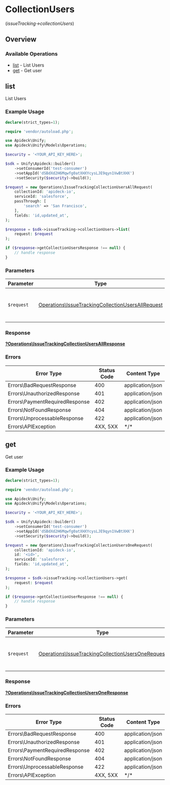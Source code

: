 # CollectionUsers
(*issueTracking->collectionUsers*)

## Overview

### Available Operations

* [list](#list) - List Users
* [get](#get) - Get user

## list

List Users

### Example Usage

```php
declare(strict_types=1);

require 'vendor/autoload.php';

use Apideck\Unify;
use Apideck\Unify\Models\Operations;

$security = '<YOUR_API_KEY_HERE>';

$sdk = Unify\Apideck::builder()
    ->setConsumerId('test-consumer')
    ->setAppId('dSBdXd2H6Mqwfg0atXHXYcysLJE9qyn1VwBtXHX')
    ->setSecurity($security)->build();

$request = new Operations\IssueTrackingCollectionUsersAllRequest(
    collectionId: 'apideck-io',
    serviceId: 'salesforce',
    passThrough: [
        'search' => 'San Francisco',
    ],
    fields: 'id,updated_at',
);

$response = $sdk->issueTracking->collectionUsers->list(
    request: $request
);

if ($response->getCollectionUsersResponse !== null) {
    // handle response
}
```

### Parameters

| Parameter                                                                                                              | Type                                                                                                                   | Required                                                                                                               | Description                                                                                                            |
| ---------------------------------------------------------------------------------------------------------------------- | ---------------------------------------------------------------------------------------------------------------------- | ---------------------------------------------------------------------------------------------------------------------- | ---------------------------------------------------------------------------------------------------------------------- |
| `$request`                                                                                                             | [Operations\IssueTrackingCollectionUsersAllRequest](../../Models/Operations/IssueTrackingCollectionUsersAllRequest.md) | :heavy_check_mark:                                                                                                     | The request object to use for the request.                                                                             |

### Response

**[?Operations\IssueTrackingCollectionUsersAllResponse](../../Models/Operations/IssueTrackingCollectionUsersAllResponse.md)**

### Errors

| Error Type                     | Status Code                    | Content Type                   |
| ------------------------------ | ------------------------------ | ------------------------------ |
| Errors\BadRequestResponse      | 400                            | application/json               |
| Errors\UnauthorizedResponse    | 401                            | application/json               |
| Errors\PaymentRequiredResponse | 402                            | application/json               |
| Errors\NotFoundResponse        | 404                            | application/json               |
| Errors\UnprocessableResponse   | 422                            | application/json               |
| Errors\APIException            | 4XX, 5XX                       | \*/\*                          |

## get

Get user

### Example Usage

```php
declare(strict_types=1);

require 'vendor/autoload.php';

use Apideck\Unify;
use Apideck\Unify\Models\Operations;

$security = '<YOUR_API_KEY_HERE>';

$sdk = Unify\Apideck::builder()
    ->setConsumerId('test-consumer')
    ->setAppId('dSBdXd2H6Mqwfg0atXHXYcysLJE9qyn1VwBtXHX')
    ->setSecurity($security)->build();

$request = new Operations\IssueTrackingCollectionUsersOneRequest(
    collectionId: 'apideck-io',
    id: '<id>',
    serviceId: 'salesforce',
    fields: 'id,updated_at',
);

$response = $sdk->issueTracking->collectionUsers->get(
    request: $request
);

if ($response->getCollectionUserResponse !== null) {
    // handle response
}
```

### Parameters

| Parameter                                                                                                              | Type                                                                                                                   | Required                                                                                                               | Description                                                                                                            |
| ---------------------------------------------------------------------------------------------------------------------- | ---------------------------------------------------------------------------------------------------------------------- | ---------------------------------------------------------------------------------------------------------------------- | ---------------------------------------------------------------------------------------------------------------------- |
| `$request`                                                                                                             | [Operations\IssueTrackingCollectionUsersOneRequest](../../Models/Operations/IssueTrackingCollectionUsersOneRequest.md) | :heavy_check_mark:                                                                                                     | The request object to use for the request.                                                                             |

### Response

**[?Operations\IssueTrackingCollectionUsersOneResponse](../../Models/Operations/IssueTrackingCollectionUsersOneResponse.md)**

### Errors

| Error Type                     | Status Code                    | Content Type                   |
| ------------------------------ | ------------------------------ | ------------------------------ |
| Errors\BadRequestResponse      | 400                            | application/json               |
| Errors\UnauthorizedResponse    | 401                            | application/json               |
| Errors\PaymentRequiredResponse | 402                            | application/json               |
| Errors\NotFoundResponse        | 404                            | application/json               |
| Errors\UnprocessableResponse   | 422                            | application/json               |
| Errors\APIException            | 4XX, 5XX                       | \*/\*                          |